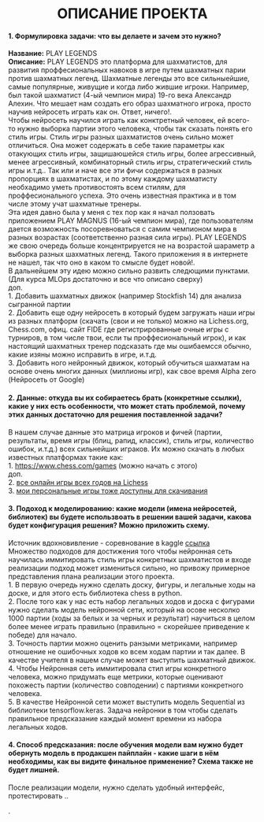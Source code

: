<h1 align="center"> ОПИСАНИЕ ПРОЕКТА </h1>

  <h4>1. Формулировка задачи: что вы делаете и зачем это нужно?</h4>
 <p> 	<b>Название:</b>  PLAY LEGENDS<br />
  	<b>Описание:</b> PLAY LEGENDS это платформа для шахматистов, для развития проффесиональных навоков в игре путем шахматных парии против шахматных легенд. Шахматные легенды это все сильныейшие, самые популярные, живущие и когда либо жившие игроки. Например, был такой шахматист (4-ый чемпион мира) 19-го века Александр Алехин. Что мешает нам создать его образ шахматного игрока, просто научив нейросеть играть как он. Ответ, ничего!. <br />
  	Чтобы нейросеть научился играть как конктретный человек, ей всего-то нужно выборка партии этого человека, чтобы так сказать понять его стиль игры. Стиль игры разных шахматистов очень сильно может отличиться. Она может содержать в себе такие параметры как отакующих стиль игры, защишаюшейся стиль игры, более агрессивный, менее агрессивный, комбинаторный стиль игры, стратегический стиль игры и.т.д.. Так или и наче все эти фичи содержаться в разных пропорциях в шахматистах, и по этому каждому шахматисту необхадимо уметь противостоять всем стилям, для проффесионального успеха. Это очень известная практика и в том числе этому учат шахматные тренеры. <br />
  	Эта идея давно была у меня с тех пор как я начал ползовать приложением PLAY MAGNUS (16-ый чемпион мира), где пользователям дается возможность посоревноваться с самим чемпионом мира в разных возрастах (соответственно разная сила игры). PLAY LEGENDS же свою очередь больше концентрируется не на возрастой шараметр а выборка разных шахматных легенд. Такого приложения я в интернете не нашел, так что оно в каком то смысле будет новой!.<br />
  	В дальнейшем эту идею можно сильно развить следющими пунктами. (Для курса MLOps достаточно и все что описано сверху)<br />
  		доп.<br />
  		1. Добавить шахматных движок (например Stockfish 14) для анализа сыгранной партии<br />
  		2. Добавить еще одну нейросеть в который будем загружать наши игры из разных платформ (скачать (свои и не только) можно на Lichess.org, Chess.com, офиц. сайт FIDE где регистрированные очные игры с турниров, в том числе твои, если ты проффесиональный игрок), и как настоящий шахматных тренер подсказать где мы ошибаемсся обычно, какие изяны можно исправить в игре, и.т.д.<br />
  		3. Добавить ного нейронный движок, который обучиться шахматам на основе очень многих данных (миллионы игр), как свое время Alpha zero (Нейросеть от Google)<br />
 </p> 

   <h4> 2. Данные: откуда вы их собираетесь брать (конкретные ссылки), какие у них есть особенности, что может стать проблемой, почему этих данных достаточно для решения поставленной задачи?  </h4>
 <p>   	В нашем случае данные это матрица игроков и фичей (партии, результаты, время игры (блиц, рапид, классик), стиль игры, количество ошибок, и.т.д.) всех сильнейших играков. Их можно скачать в любых известных платформах такие как:<br />
  		1. <a href="https://www.chess.com/games">https://www.chess.com/games</a> (можно начать с этого)<br />
  		доп.<br />
  		2. <a href="https://database.lichess.org/#standard_games">все онлайн игры всех годов на Lichess</a><br />
  		3. <a href="https://lichess.org/@/cmpolik/download">мои персональные игры тоже доступны для скачивания</a> <br /></p> 
 
  
  
<h4>3. Подоход к моделированию: какие модели (имена нейросетей, библиотек) вы будете использвоать в решении вашей задачи, какова будет конфигурация решения? Можно приложить схему.</h4>
    
 <p>   Источник вдохновивление - соревнованиe в kaggle <a href="https://www.kaggle.com/competitions/train-an-ai-to-play-chess"> ссылка </a> <br />
  	Множество подходов для достижения того чтобы нейронная сеть научилась иммитировать стиль игры конкретных шахматистов и входе реализации подход может измениться сильно, но привожу примерное представления плана реализации этого проекта. <br />
  	1. В первую очередь нужно сделать доску, фигуры, и легальные ходы на доске, и для этого есть библиотека chess в python.<br />
  	2. После того как у нас есть набор легальных ходов и доска с фигурами нужно сделать модель нейронной сети, который на осове несколко 1000 партии (ходы за белых и за черных и результат) научиться в целом более менее играть правильно (правильно = скорейшее приведение к победе) для начало.<br />
  	3. Точность партии можно оценить ранзыми метриками, например отношение не ошибочных ходов ко всем ходам партии и так далее. В качестве учителя в нашем случае может выступить шахматный движок. <br />
  	4. Чтобы Нейронная сеть иммитировала стил игры конкретного человека, можно придумать еще метрики, которые оценивают похожесть партии (количество совподении) с партиями конкретного человека. <br />
  	5. В качестве Нейронной сети может выступить модель Sequential из библиотеки tensorflow.keras. Задача нейронки в том чтобы сделать правильное предсказание каждый момент времени из набора легальных ходов.<br />
   </p> 
  
  
   <h4> 4. Способ предсказания: после обучения модели вам нужно будет обернуть модель в продакшен пайплайн - какие шаги в нём необходимы, как вы видите финальное применение? Схема также не будет лишней.   </h4>

 <p> 	После реализации модели, нужно сделать удобный интерфейс, протестировать ..</p> .<br /> 
	
	
	
